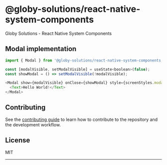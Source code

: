 # @globy-solutions/react-native-system-components

Globy Solutions - React Native System Components

## Modal implementation

```js
import { Modal } from '@globy-solutions/react-native-system-components';

const [modalVisible, setModalVisible] = useState<boolean>(false);
const showModal = () => setModalVisible(!modalVisible);

<Modal show={modalVisible} onClose={showModal} style={screenStyles.modal}>
  <Text>Hello World!</Text>
</Modal>
```

## Contributing

See the [contributing guide](CONTRIBUTING.md) to learn how to contribute to the repository and the development workflow.

## License

MIT

---
